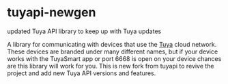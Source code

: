 # tuyapi-newgen
 updated Tuya API library to keep up with Tuya updates

A library for communicating with devices that use the [Tuya](http://tuya.com) cloud network. These devices are branded under many different names, but if your device works with the TuyaSmart app or port 6668 is open on your device chances are this library will work for you.
This is new fork from tuyapi to revive the project and add new Tuya API versions and features.
